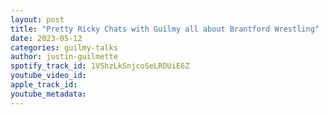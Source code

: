 ```yaml
---
layout: post
title: "Pretty Ricky Chats with Guilmy all about Brantford Wrestling"
date: 2023-05-12
categories: guilmy-talks
author: justin-guilmette
spotify_track_id: 1VShzLkSnjcoSeLRDUiE6Z
youtube_video_id: 
apple_track_id: 
youtube_metadata: 
---
```

